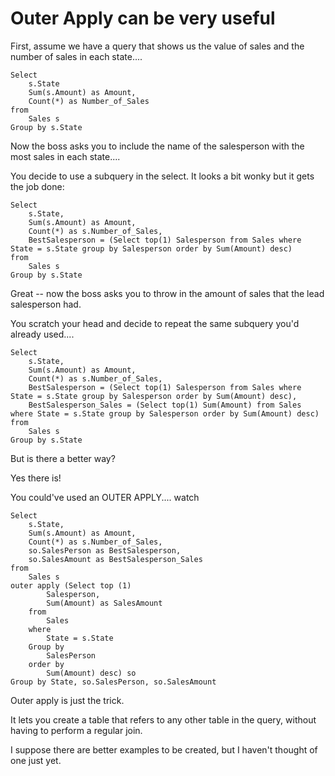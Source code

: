 # Outer Apply can be very useful

First, assume we have a query that shows us the value of sales and the number of sales in each state....

	Select
		s.State
		Sum(s.Amount) as Amount,
		Count(*) as Number_of_Sales
	from 
		Sales s
	Group by s.State


Now the boss asks you to include the name of the salesperson with the most sales in each state....

You decide to use a subquery in the select. It looks a bit wonky but it gets the job done:

	Select
		s.State,
		Sum(s.Amount) as Amount,
		Count(*) as s.Number_of_Sales,
		BestSalesperson = (Select top(1) Salesperson from Sales where State = s.State group by Salesperson order by Sum(Amount) desc) 
	from 
		Sales s
	Group by s.State


Great -- now the boss asks you to throw in the amount of sales that the lead salesperson had.

You scratch your head and decide to repeat the same subquery you'd already used....


	Select
		s.State,
		Sum(s.Amount) as Amount,
		Count(*) as s.Number_of_Sales,
		BestSalesperson = (Select top(1) Salesperson from Sales where State = s.State group by Salesperson order by Sum(Amount) desc),
	    BestSalesperson_Sales = (Select top(1) Sum(Amount) from Sales where State = s.State group by Salesperson order by Sum(Amount) desc) 
	from 
		Sales s
	Group by s.State

But is there a better way?

Yes there is!

You could've used an OUTER APPLY.... watch

	Select
		s.State,
		Sum(s.Amount) as Amount,
		Count(*) as s.Number_of_Sales,
		so.SalesPerson as BestSalesperson,
	    so.SalesAmount as BestSalesperson_Sales
	from 
		Sales s
	outer apply (Select top (1) 
			Salesperson, 
			Sum(Amount) as SalesAmount 
		from 
			Sales 
		where 
			State = s.State 
		Group by 
			SalesPerson 
		order by 
			Sum(Amount) desc) so
	Group by State, so.SalesPerson, so.SalesAmount

	
Outer apply is just the trick.

It lets you create a table that refers to any other table in the query, without having to perform a regular join.

I suppose there are better examples to be created, but I haven't thought of one just yet.